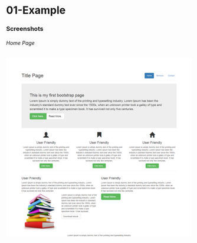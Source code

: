 # 01-Example


### Screenshots
###### Home Page

![Home Page](https://github.com/anitaaziz/psd-to-html-examples/blob/master/01-Example/screenshot-main.png)



